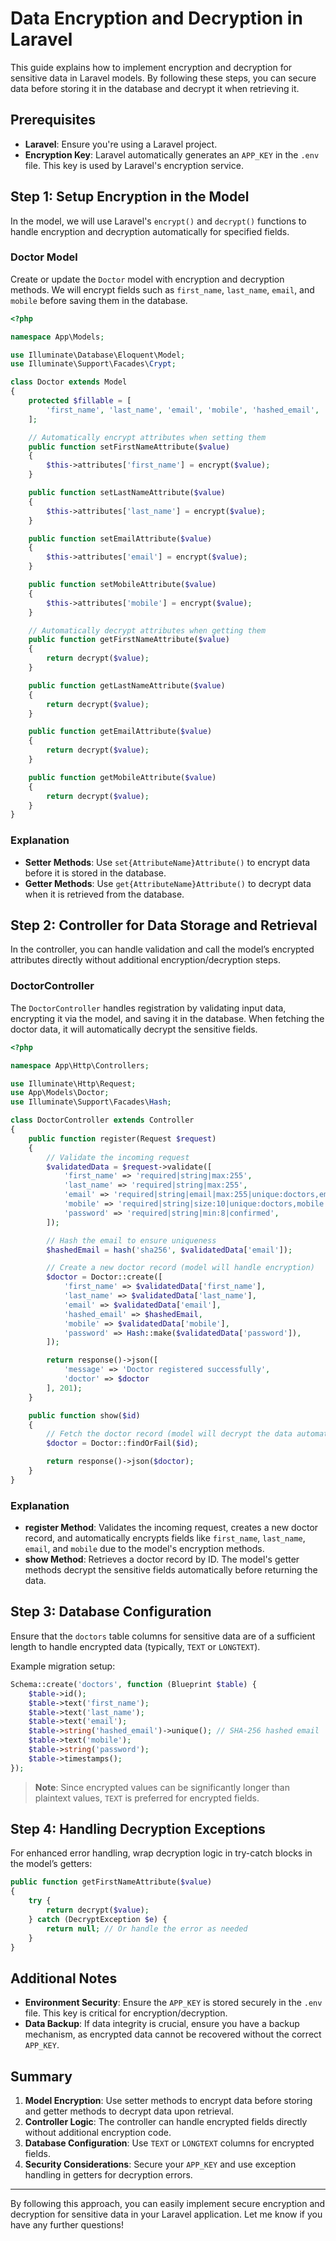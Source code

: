 # Data Encryption and Decryption in Laravel

This guide explains how to implement encryption and decryption for sensitive data in Laravel models. By following these steps, you can secure data before storing it in the database and decrypt it when retrieving it.

## Prerequisites

- **Laravel**: Ensure you're using a Laravel project.
- **Encryption Key**: Laravel automatically generates an `APP_KEY` in the `.env` file. This key is used by Laravel's encryption service.

## Step 1: Setup Encryption in the Model

In the model, we will use Laravel's `encrypt()` and `decrypt()` functions to handle encryption and decryption automatically for specified fields.

### Doctor Model

Create or update the `Doctor` model with encryption and decryption methods. We will encrypt fields such as `first_name`, `last_name`, `email`, and `mobile` before saving them in the database.

```php
<?php

namespace App\Models;

use Illuminate\Database\Eloquent\Model;
use Illuminate\Support\Facades\Crypt;

class Doctor extends Model
{
    protected $fillable = [
        'first_name', 'last_name', 'email', 'mobile', 'hashed_email', 'password'
    ];

    // Automatically encrypt attributes when setting them
    public function setFirstNameAttribute($value)
    {
        $this->attributes['first_name'] = encrypt($value);
    }

    public function setLastNameAttribute($value)
    {
        $this->attributes['last_name'] = encrypt($value);
    }

    public function setEmailAttribute($value)
    {
        $this->attributes['email'] = encrypt($value);
    }

    public function setMobileAttribute($value)
    {
        $this->attributes['mobile'] = encrypt($value);
    }

    // Automatically decrypt attributes when getting them
    public function getFirstNameAttribute($value)
    {
        return decrypt($value);
    }

    public function getLastNameAttribute($value)
    {
        return decrypt($value);
    }

    public function getEmailAttribute($value)
    {
        return decrypt($value);
    }

    public function getMobileAttribute($value)
    {
        return decrypt($value);
    }
}
```

### Explanation

- **Setter Methods**: Use `set{AttributeName}Attribute()` to encrypt data before it is stored in the database.
- **Getter Methods**: Use `get{AttributeName}Attribute()` to decrypt data when it is retrieved from the database.

## Step 2: Controller for Data Storage and Retrieval

In the controller, you can handle validation and call the model’s encrypted attributes directly without additional encryption/decryption steps.

### DoctorController

The `DoctorController` handles registration by validating input data, encrypting it via the model, and saving it in the database. When fetching the doctor data, it will automatically decrypt the sensitive fields.

```php
<?php

namespace App\Http\Controllers;

use Illuminate\Http\Request;
use App\Models\Doctor;
use Illuminate\Support\Facades\Hash;

class DoctorController extends Controller
{
    public function register(Request $request)
    {
        // Validate the incoming request
        $validatedData = $request->validate([
            'first_name' => 'required|string|max:255',
            'last_name' => 'required|string|max:255',
            'email' => 'required|string|email|max:255|unique:doctors,email',
            'mobile' => 'required|string|size:10|unique:doctors,mobile',
            'password' => 'required|string|min:8|confirmed',
        ]);

        // Hash the email to ensure uniqueness
        $hashedEmail = hash('sha256', $validatedData['email']);

        // Create a new doctor record (model will handle encryption)
        $doctor = Doctor::create([
            'first_name' => $validatedData['first_name'],
            'last_name' => $validatedData['last_name'],
            'email' => $validatedData['email'],
            'hashed_email' => $hashedEmail,
            'mobile' => $validatedData['mobile'],
            'password' => Hash::make($validatedData['password']),
        ]);

        return response()->json([
            'message' => 'Doctor registered successfully',
            'doctor' => $doctor
        ], 201);
    }

    public function show($id)
    {
        // Fetch the doctor record (model will decrypt the data automatically)
        $doctor = Doctor::findOrFail($id);

        return response()->json($doctor);
    }
}
```

### Explanation

- **register Method**: Validates the incoming request, creates a new doctor record, and automatically encrypts fields like `first_name`, `last_name`, `email`, and `mobile` due to the model's encryption methods.
- **show Method**: Retrieves a doctor record by ID. The model's getter methods decrypt the sensitive fields automatically before returning the data.

## Step 3: Database Configuration

Ensure that the `doctors` table columns for sensitive data are of a sufficient length to handle encrypted data (typically, `TEXT` or `LONGTEXT`).

Example migration setup:

```php
Schema::create('doctors', function (Blueprint $table) {
    $table->id();
    $table->text('first_name');
    $table->text('last_name');
    $table->text('email');
    $table->string('hashed_email')->unique(); // SHA-256 hashed email
    $table->text('mobile');
    $table->string('password');
    $table->timestamps();
});
```

> **Note**: Since encrypted values can be significantly longer than plaintext values, `TEXT` is preferred for encrypted fields.

## Step 4: Handling Decryption Exceptions

For enhanced error handling, wrap decryption logic in try-catch blocks in the model’s getters:

```php
public function getFirstNameAttribute($value)
{
    try {
        return decrypt($value);
    } catch (DecryptException $e) {
        return null; // Or handle the error as needed
    }
}
```

## Additional Notes

- **Environment Security**: Ensure the `APP_KEY` is stored securely in the `.env` file. This key is critical for encryption/decryption.
- **Data Backup**: If data integrity is crucial, ensure you have a backup mechanism, as encrypted data cannot be recovered without the correct `APP_KEY`.

## Summary

1. **Model Encryption**: Use setter methods to encrypt data before storing and getter methods to decrypt data upon retrieval.
2. **Controller Logic**: The controller can handle encrypted fields directly without additional encryption code.
3. **Database Configuration**: Use `TEXT` or `LONGTEXT` columns for encrypted fields.
4. **Security Considerations**: Secure your `APP_KEY` and use exception handling in getters for decryption errors.

---

By following this approach, you can easily implement secure encryption and decryption for sensitive data in your Laravel application. Let me know if you have any further questions!